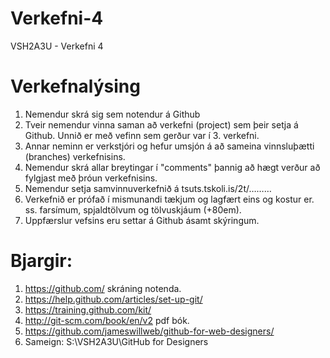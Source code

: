 # Verkefni-4
VSH2A3U - Verkefni 4

# Verkefnalýsing
1. Nemendur skrá sig sem notendur á Github
2. Tveir nemendur vinna saman að verkefni (project) sem þeir setja á Github. Unnið 
er með vefinn sem gerður var í 3. verkefni.
3. Annar neminn er verkstjóri og hefur umsjón á að sameina vinnsluþætti 
(branches) verkefnisins.
4. Nemendur skrá allar breytingar í "comments" þannig að hægt verður að fylgjast 
með þróun verkefnisins.
5. Nemendur setja samvinnuverkefnið á tsuts.tskoli.is/2t/………
6. Verkefnið er prófað í mismunandi tækjum og lagfært eins og kostur er.
ss. farsímum, spjaldtölvum og tölvuskjáum (+80em).
7. Uppfærslur vefsins eru settar á Github ásamt skýringum. 

# Bjargir: 
1. https://github.com/ skráning notenda.
2. https://help.github.com/articles/set-up-git/
3. https://training.github.com/kit/
4. http://git-scm.com/book/en/v2 pdf bók.
5. https://github.com/jameswillweb/github-for-web-designers/
6. Sameign: S:\VSH2A3U\GitHub for Designers
